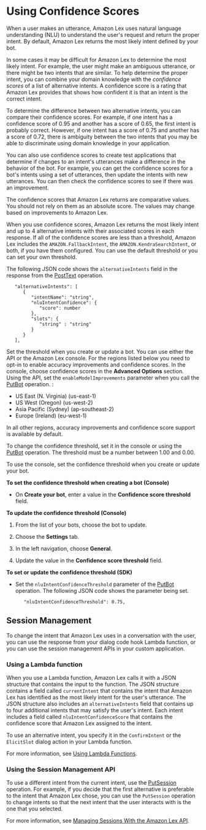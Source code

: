 # Using Confidence Scores<a name="confidence-scores"></a>

When a user makes an utterance, Amazon Lex uses natural language understanding \(NLU\) to understand the user's request and return the proper intent\. By default, Amazon Lex returns the most likely intent defined by your bot\.

In some cases it may be difficult for Amazon Lex to determine the most likely intent\. For example, the user might make an ambiguous utterance, or there might be two intents that are similar\. To help determine the proper intent, you can combine your domain knowledge with the *confidence scores* of a list of alternative intents\. A confidence score is a rating that Amazon Lex provides that shows how confident it is that an intent is the correct intent\.

To determine the difference between two alternative intents, you can compare their confidence scores\. For example, if one intent has a confidence score of 0\.95 and another has a score of 0\.65, the first intent is probably correct\. However, if one intent has a score of 0\.75 and another has a score of 0\.72, there is ambiguity between the two intents that you may be able to discriminate using domain knowledge in your application\.

You can also use confidence scores to create test applications that determine if changes to an intent's utterances make a difference in the behavior of the bot\. For example, you can get the confidence scores for a bot's intents using a set of utterances, then update the intents with new utterances\. You can then check the confidence scores to see if there was an improvement\.

The confidence scores that Amazon Lex returns are comparative values\. You should not rely on them as an absolute score\. The values may change based on improvements to Amazon Lex\.

When you use confidence scores, Amazon Lex returns the most likely intent and up to 4 alternative intents with their associated scores in each response\. If all of the confidence scores are less than a threshold, Amazon Lex includes the `AMAZON.FallbackIntent`, the `AMAZON.KendraSearchIntent`, or both, if you have them configured\. You can use the default threshold or you can set your own threshold\.

The following JSON code shows the `alternativeIntents` field in the response from the [PostText](API_runtime_PostText.md) operation\.

```
   "alternativeIntents": [ 
      { 
         "intentName": "string",
         "nluIntentConfidence": { 
            "score": number
         },
         "slots": { 
            "string" : "string" 
         }
      }
   ],
```

Set the threshold when you create or update a bot\. You can use either the API or the Amazon Lex console\. For the regions listed below you need to opt\-in to enable accuracy improvements and confidence scores\. In the console, choose confidence scores in the **Advanced Options** section\. Using the API, set the `enableModelImprovements` parameter when you call the [PutBot](API_PutBot.md) operation\. :
+ US East \(N\. Virginia\) \(us\-east\-1\)
+ US West \(Oregon\) \(us\-west\-2\)
+ Asia Pacific \(Sydney\) \(ap\-southeast\-2\)
+ Europe \(Ireland\) \(eu\-west\-1\)

In all other regions, accuracy improvements and confidence score support is available by default\.

To change the confidence threshold, set it in the console or using the [PutBot](API_PutBot.md) operation\. The threshold must be a number between 1\.00 and 0\.00\.

To use the console, set the confidence threshold when you create or update your bot\.

**To set the confidence threshold when creating a bot \(Console\)**
+ On **Create your bot**, enter a value in the **Confidence score threshold** field\.

**To update the confidence threshold \(Console\)**

1. From the list of your bots, choose the bot to update\.

1. Choose the **Settings** tab\.

1. In the left navigation, choose **General**\.

1. Update the value in the **Confidence score threshold** field\.

**To set or update the confidence threshold \(SDK\)**
+ Set the `nluIntentConfidenceThreshold` parameter of the [PutBot](API_PutBot.md) operation\. The following JSON code shows the parameter being set\.

  ```
     "nluIntentConfidenceThreshold": 0.75,
  ```

## Session Management<a name="confidence-scores-session-management"></a>

To change the intent that Amazon Lex uses in a conversation with the user, you can use the response from your dialog code hook Lambda function, or you can use the session management APIs in your custom application\. 

### Using a Lambda function<a name="session-management-lambda"></a>

When you use a Lambda function, Amazon Lex calls it with a JSON structure that contains the input to the function\. The JSON structure contains a field called `currentIntent` that contains the intent that Amazon Lex has identified as the most likely intent for the user's utterance\. The JSON structure also includes an `alternativeIntents` field that contains up to four additional intents that may satisfy the user's intent\. Each intent includes a field called `nluIntentConfidenceScore` that contains the confidence score that Amazon Lex assigned to the intent\.

To use an alternative intent, you specify it in the `ConfirmIntent` or the `ElicitSlot` dialog action in your Lambda function\.

For more information, see [Using Lambda Functions](using-lambda.md)\.

### Using the Session Management API<a name="session-management-API"></a>

To use a different intent from the current intent, use the [PutSession](API_runtime_PutSession.md) operation\. For example, if you decide that the first alternative is preferable to the intent that Amazon Lex chose, you can use the `PutSession` operation to change intents so that the next intent that the user interacts with is the one that you selected\.

For more information, see [Managing Sessions With the Amazon Lex API](how-session-api.md)\.